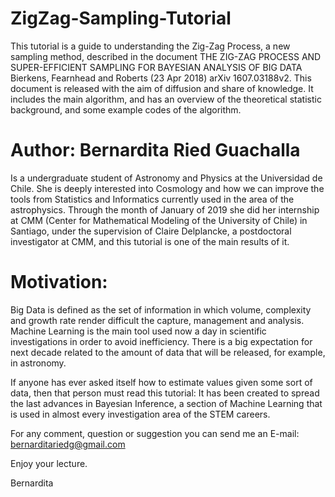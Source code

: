 # ZigZag-Sampling-Tutorial

This tutorial is a guide to understanding the Zig-Zag Process, a 
new sampling method, described in the document THE ZIG-ZAG PROCESS
AND SUPER-EFFICIENT SAMPLING FOR BAYESIAN ANALYSIS OF BIG DATA
Bierkens, Fearnhead and Roberts (23 Apr 2018) arXiv 1607.03188v2.
This document is released with the aim of diffusion and share of
knowledge. It includes the main algorithm, and has an overview of
the theoretical statistic background, and some example codes of
the algorithm.

# Author: Bernardita Ried Guachalla

Is a undergraduate student of Astronomy and Physics at the Universidad
de Chile. She is deeply interested into Cosmology and how we can improve
the tools from Statistics and Informatics currently used in the area
of the astrophysics. Through the month of January of 2019 she did her
internship at CMM (Center for Mathematical Modeling of the University
of Chile) in Santiago, under the supervision of Claire Delplancke, a
postdoctoral investigator at CMM, and this tutorial is one of the main
results of it.


# Motivation:

Big Data is defined as the set of information in which volume, complexity
and growth rate render difficult the capture, management and analysis.
Machine Learning is the main tool used now a day in scientific investigations
in order to avoid inefficiency. There is a big expectation for next decade
related to the amount of data that will be released, for example, in astronomy.

If anyone has ever asked itself how to estimate values given some sort of
data, then that person must read this tutorial: It has been created to spread
the last advances in Bayesian Inference, a section of Machine Learning that
is used in almost every investigation area of the STEM careers.

For any comment, question or suggestion you can send me an E-mail:
bernarditariedg@gmail.com

Enjoy your lecture.

Bernardita

